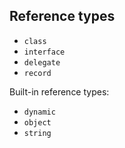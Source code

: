 ## Reference types

- `class`
- `interface`
- `delegate`
- `record`

Built-in reference types:
- `dynamic`
- `object`
- `string`


